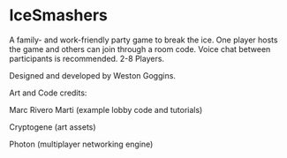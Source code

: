 # IceSmashers

A family- and work-friendly party game to break the ice. One player hosts the game and others can join through a room code. Voice chat between participants is recommended. 2-8 Players.

Designed and developed by Weston Goggins.


Art and Code credits:

Marc Rivero Marti (example lobby code and tutorials)

Cryptogene (art assets)

Photon (multiplayer networking engine)
